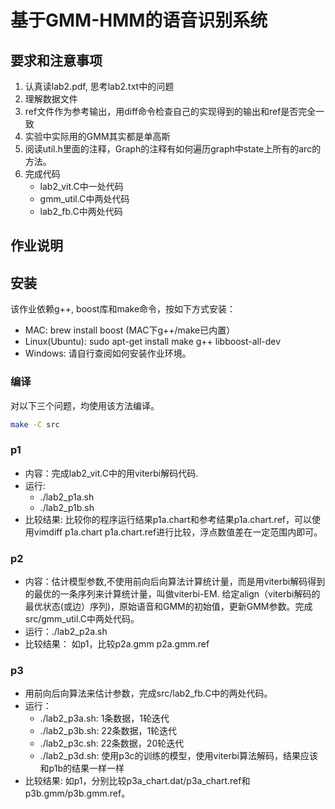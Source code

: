 # 基于GMM-HMM的语音识别系统

## 要求和注意事项
1. 认真读lab2.pdf, 思考lab2.txt中的问题
2. 理解数据文件
3. ref文件作为参考输出，用diff命令检查自己的实现得到的输出和ref是否完全一致
4. 实验中实际用的GMM其实都是单高斯
5. 阅读util.h里面的注释，Graph的注释有如何遍历graph中state上所有的arc的方法。
6. 完成代码
    * lab2_vit.C中一处代码
    * gmm_util.C中两处代码
    * lab2_fb.C中两处代码

## 作业说明

## 安装
该作业依赖g++, boost库和make命令，按如下方式安装：
* MAC: brew install boost (MAC下g++/make已内置）
* Linux(Ubuntu): sudo apt-get install make g++ libboost-all-dev
* Windows: 请自行查阅如何安装作业环境。

### 编译
对以下三个问题，均使用该方法编译。
``` sh
make -C src
```

### p1 
* 内容：完成lab2_vit.C中的用viterbi解码代码.
* 运行:
    * ./lab2_p1a.sh
    * ./lab2_p1b.sh
* 比较结果: 比较你的程序运行结果p1a.chart和参考结果p1a.chart.ref，可以使用vimdiff p1a.chart p1a.chart.ref进行比较，浮点数值差在一定范围内即可。

### p2 
* 内容：估计模型参数,不使用前向后向算法计算统计量，而是用viterbi解码得到的最优的一条序列来计算统计量，叫做viterbi-EM. 给定align（viterbi解码的最优状态(或边）序列)，原始语音和GMM的初始值，更新GMM参数。完成src/gmm_util.C中两处代码。
* 运行：./lab2_p2a.sh
* 比较结果： 如p1，比较p2a.gmm p2a.gmm.ref

### p3 
* 用前向后向算法来估计参数，完成src/lab2_fb.C中的两处代码。
* 运行：
    * ./lab2_p3a.sh: 1条数据，1轮迭代
    * ./lab2_p3b.sh: 22条数据，1轮迭代
    * ./lab2_p3c.sh: 22条数据，20轮迭代
    * ./lab2_p3d.sh: 使用p3c的训练的模型，使用viterbi算法解码，结果应该和p1b的结果一样一样
* 比较结果: 如p1，分别比较p3a_chart.dat/p3a_chart.ref和p3b.gmm/p3b.gmm.ref。
